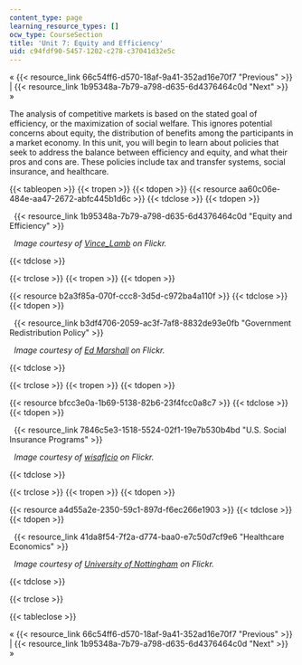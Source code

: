 ```yaml
---
content_type: page
learning_resource_types: []
ocw_type: CourseSection
title: 'Unit 7: Equity and Efficiency'
uid: c94fdf90-5457-1202-c278-c37041d32e5c
---
```


« {{< resource_link 66c54ff6-d570-18af-9a41-352ad16e70f7 "Previous" >}} | {{< resource_link 1b95348a-7b79-a798-d635-6d4376464c0d "Next" >}} »

The analysis of competitive markets is based on the stated goal of efficiency, or the maximization of social welfare. This ignores potential concerns about equity, the distribution of benefits among the participants in a market economy. In this unit, you will begin to learn about policies that seek to address the balance between efficiency and equity, and what their pros and cons are. These policies include tax and transfer systems, social insurance, and healthcare.

{{< tableopen >}}
{{< tropen >}}
{{< tdopen >}}
{{< resource aa60c06e-484e-aa47-2672-abfc445b1d6c >}}
{{< tdclose >}}
{{< tdopen >}}


  {{< resource_link 1b95348a-7b79-a798-d635-6d4376464c0d "Equity and Efficiency" >}}

  _Image courtesy of [Vince\_Lamb](http://www.flickr.com/photos/22320444@N08/5477667267/) on Flickr._


{{< tdclose >}}

{{< trclose >}}
{{< tropen >}}
{{< tdopen >}}
  
{{< resource b2a3f85a-070f-ccc8-3d5d-c972ba4a110f >}}
{{< tdclose >}}
{{< tdopen >}}


  {{< resource_link b3df4706-2059-ac3f-7af8-8832de93e0fb "Government Redistribution Policy" >}}

  _Image courtesy of [Ed Marshall](http://www.flickr.com/photos/edward_marshall/4205363720/) on Flickr._


{{< tdclose >}}

{{< trclose >}}
{{< tropen >}}
{{< tdopen >}}
  
{{< resource bfcc3e0a-1b69-5138-82b6-23f4fcc0a8c7 >}}
{{< tdclose >}}
{{< tdopen >}}


  {{< resource_link 7846c5e3-1518-5524-02f1-19e7b530b4bd "U.S. Social Insurance Programs" >}}

  _Image courtesy of [wisaflcio](http://www.flickr.com/photos/wisaflcio/4911396314/) on Flickr._


{{< tdclose >}}

{{< trclose >}}
{{< tropen >}}
{{< tdopen >}}
  
{{< resource a4d55a2e-2350-59c1-897d-f6ec266e1903 >}}
{{< tdclose >}}
{{< tdopen >}}


  {{< resource_link 41da8f54-7f2a-d774-baa0-e7c50d7cf9e6 "Healthcare Economics" >}}

  _Image courtesy of [University of Nottingham](http://www.flickr.com/photos/uonottingham/6673322549/in/photostream/) on Flickr._


{{< tdclose >}}

{{< trclose >}}

{{< tableclose >}}

« {{< resource_link 66c54ff6-d570-18af-9a41-352ad16e70f7 "Previous" >}} | {{< resource_link 1b95348a-7b79-a798-d635-6d4376464c0d "Next" >}} »